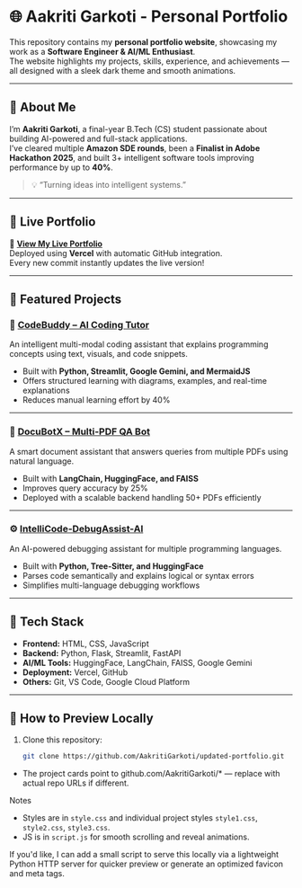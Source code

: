# 🌐 Aakriti Garkoti - Personal Portfolio

This repository contains my **personal portfolio website**, showcasing my work as a **Software Engineer & AI/ML Enthusiast**.  
The website highlights my projects, skills, experience, and achievements — all designed with a sleek dark theme and smooth animations.

---

## 🧠 **About Me**
I’m **Aakriti Garkoti**, a final-year B.Tech (CS) student passionate about building AI-powered and full-stack applications.  
I’ve cleared multiple **Amazon SDE rounds**, been a **Finalist in Adobe Hackathon 2025**, and built 3+ intelligent software tools improving performance by up to **40%**.

> 💡 “Turning ideas into intelligent systems.”

---

## 🚀 **Live Portfolio**
🔗 **[View My Live Portfolio](https://aakriti-projects.vercel.app)**  
Deployed using **Vercel** with automatic GitHub integration.  
Every new commit instantly updates the live version!

---

## 💼 **Featured Projects**

### 🧩 [CodeBuddy – AI Coding Tutor](https://aakriti-projects.vercel.app/index1.html)
An intelligent multi-modal coding assistant that explains programming concepts using text, visuals, and code snippets.  
- Built with **Python, Streamlit, Google Gemini, and MermaidJS**  
- Offers structured learning with diagrams, examples, and real-time explanations  
- Reduces manual learning effort by 40%

---

### 🤖 [DocuBotX – Multi-PDF QA Bot](https://aakriti-projects.vercel.app/index2.html)
A smart document assistant that answers queries from multiple PDFs using natural language.  
- Built with **LangChain, HuggingFace, and FAISS**  
- Improves query accuracy by 25%  
- Deployed with a scalable backend handling 50+ PDFs efficiently  

---

### ⚙️ [IntelliCode-DebugAssist-AI](https://aakriti-projects.vercel.app/index3.html)
An AI-powered debugging assistant for multiple programming languages.  
- Built with **Python, Tree-Sitter, and HuggingFace**  
- Parses code semantically and explains logical or syntax errors  
- Simplifies multi-language debugging workflows  

---

## 🧰 **Tech Stack**
- **Frontend:** HTML, CSS, JavaScript  
- **Backend:** Python, Flask, Streamlit, FastAPI  
- **AI/ML Tools:** HuggingFace, LangChain, FAISS, Google Gemini  
- **Deployment:** Vercel, GitHub  
- **Others:** Git, VS Code, Google Cloud Platform  

---

## 🧩 **How to Preview Locally**
1. Clone this repository:
   ```bash
   git clone https://github.com/AakritiGarkoti/updated-portfolio.git

- The project cards point to github.com/AakritiGarkoti/* — replace with actual repo URLs if different.

Notes
- Styles are in `style.css` and individual project styles `style1.css`, `style2.css`, `style3.css`.
- JS is in `script.js` for smooth scrolling and reveal animations.

If you'd like, I can add a small script to serve this locally via a lightweight Python HTTP server for quicker preview or generate an optimized favicon and meta tags.
